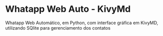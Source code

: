 # Whatapp Web Auto - KivyMd
 Whatapp Web Automático, em Python, com interface gráfica em KivyMD, utilizando SQlite para gerenciamento dos contatos
